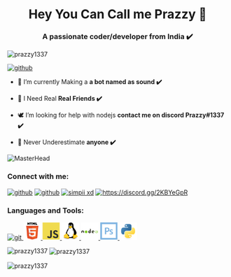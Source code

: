 <h1 align="center">Hey You Can Call me Prazzy 👑</h1>
<h3 align="center">A passionate coder/developer from India ✔️</h3>

<p align="left"> <img src="https://komarev.com/ghpvc/?username=prazzy1337&label=Profile%20views&color=0e75b6&style=flat" alt="prazzy1337" /> </p>

<p align="left"> <a href="https://twitter.com/github" target="blank"><img src="https://img.shields.io/twitter/follow/github?logo=twitter&style=for-the-badge" alt="github" /></a> </p>

- 🤖 I’m currently Making a **a bot named as sound ✔️**

- 💬 I Need Real **Real Friends ✔️**

- 🕊️ I’m looking for help with nodejs **contact me on discord Prazzy#1337 ✔️**

- 🖤 Never Underestimate **anyone ✔️**

![MasterHead](http://www.simpleimageresizer.com/_uploads/photos/34e2827c/standard_50.png)

<h3 align="left">Connect with me:</h3>
<p align="left">
<a href="https://twitter.com/github" target="blank"><img align="center" src="https://raw.githubusercontent.com/rahuldkjain/github-profile-readme-generator/master/src/images/icons/Social/twitter.svg" alt="github" height="30" width="40" /></a>
<a href="https://instagram.com/github" target="blank"><img align="center" src="https://raw.githubusercontent.com/rahuldkjain/github-profile-readme-generator/master/src/images/icons/Social/instagram.svg" alt="github" height="30" width="40" /></a>
<a href="https://www.youtube.com/c/simpii xd" target="blank"><img align="center" src="https://raw.githubusercontent.com/rahuldkjain/github-profile-readme-generator/master/src/images/icons/Social/youtube.svg" alt="simpii xd" height="30" width="40" /></a>
<a href="https://discord.gg/https://discord.gg/2KBYeGpR" target="blank"><img align="center" src="https://raw.githubusercontent.com/rahuldkjain/github-profile-readme-generator/master/src/images/icons/Social/discord.svg" alt="https://discord.gg/2KBYeGpR" height="30" width="40" /></a>
</p>

<h3 align="left">Languages and Tools:</h3>
<p align="left"> <a href="https://git-scm.com/" target="_blank" rel="noreferrer"> <img src="https://www.vectorlogo.zone/logos/git-scm/git-scm-icon.svg" alt="git" width="40" height="40"/> </a> <a href="https://www.w3.org/html/" target="_blank" rel="noreferrer"> <img src="https://raw.githubusercontent.com/devicons/devicon/master/icons/html5/html5-original-wordmark.svg" alt="html5" width="40" height="40"/> </a> <a href="https://developer.mozilla.org/en-US/docs/Web/JavaScript" target="_blank" rel="noreferrer"> <img src="https://raw.githubusercontent.com/devicons/devicon/master/icons/javascript/javascript-original.svg" alt="javascript" width="40" height="40"/> </a> <a href="https://www.linux.org/" target="_blank" rel="noreferrer"> <img src="https://raw.githubusercontent.com/devicons/devicon/master/icons/linux/linux-original.svg" alt="linux" width="40" height="40"/> </a> <a href="https://nodejs.org" target="_blank" rel="noreferrer"> <img src="https://raw.githubusercontent.com/devicons/devicon/master/icons/nodejs/nodejs-original-wordmark.svg" alt="nodejs" width="40" height="40"/> </a> <a href="https://www.photoshop.com/en" target="_blank" rel="noreferrer"> <img src="https://raw.githubusercontent.com/devicons/devicon/master/icons/photoshop/photoshop-line.svg" alt="photoshop" width="40" height="40"/> </a> <a href="https://www.python.org" target="_blank" rel="noreferrer"> <img src="https://raw.githubusercontent.com/devicons/devicon/master/icons/python/python-original.svg" alt="python" width="40" height="40"/> </a> </p>

<p><img align="left" src="https://github-readme-stats.vercel.app/api/top-langs?username=prazzy1337&show_icons=true&locale=en&layout=compact" alt="prazzy1337" /></p>

<p>&nbsp;<img align="center" src="https://github-readme-stats.vercel.app/api?username=prazzy1337&show_icons=true&locale=en" alt="prazzy1337" /></p>

<p><img align="center" src="https://github-readme-streak-stats.herokuapp.com/?user=prazzy1337&" alt="prazzy1337" /></p>
